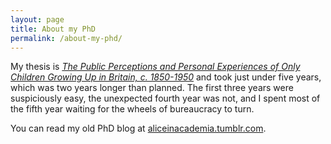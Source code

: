 ```yaml
---
layout: page
title: About my PhD
permalink: /about-my-phd/
---
```


My thesis is [<cite>The Public Perceptions and Personal Experiences of Only Children Growing Up in Britain, c. 1850-1950</cite>](https://repository.essex.ac.uk/22943/) and took just under five years, which was two years longer than planned. The first three years were suspiciously easy, the unexpected fourth year was not, and I spent most of the fifth year waiting for the wheels of bureaucracy to turn.

You can read my old PhD blog at <a href="https://aliceinacademia.tumblr.com/" target="_blank">aliceinacademia.tumblr.com</a>.
